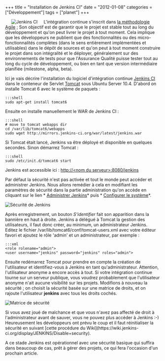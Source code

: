 +++
title = "Installation de Jenkins CI"
date = "2012-01-08"
categories = ["Développement"]
tags = ["planet"]
+++


 <img src="/images/06x/jenkins-logo.png" alt="Jenkins CI" title="Jenkins
CI" style="float:left; margin: 0px 20px" checked="true" /> L'intégration
continue s'inscrit dans [la méthodologie
Agile](http://fr.wikipedia.org/wiki/M%C3%A9thode_agile) ; Son objectif est de
garantir que le projet est stable tout au long du développement et qu'on peut
livrer le projet à tout moment. Cela implique que les développeurs ne publient
que des fonctionnalités ou des micro-fonctionnalités complètes (dans le sens
entièrement implémentées et utilisables) dans le dépôt de sources et qu'on
peut à tout moment construire le projet dans son intégralité et le déployer,
généralement sur des environnements de tests pour que l'Assurance Qualité
puisse tester tout au long du cycle de développement, ou bien en tant que
version intermédiaire planifiée (milestone, alpha, beta).

Ici je vais décrire l'installation du logiciel d'intégration continue [Jenkins
CI](http://jenkins-ci.org/) dans le conteneur de Servlet
[Tomcat](http://tomcat.apache.org/) sous Ubuntu Server 10.4. D'abord on installe
Tomcat 6 avec le système de paquets :

	:::shell
    sudo apt-get install tomcat6 

Ensuite on installe manuellement le WAR de Jenkins CI :

	:::shell
	# move to tomcat webapps dir
    cd /var/lib/tomcat6/webapps
    sudo wget http://mirrors.jenkins-ci.org/war/latest/jenkins.war

Si Tomcat était lancé, Jenkins va être déployé et disponible en quelques
secondes. Sinon démarrez Tomcat :

	:::shell
    sudo /etc/init.d/tomcat6 start

Jenkins est accessible ici : [http://&lt;nom du
serveur&gt;:8080/jenkins](http://localhost:8080/jenkins)

Par défaut la sécurité n'est pas activée et tout le monde peut accéder et
administrer Jenkins. Nous allons remédier à cela en modifiant les paramètres
de sécurité dans la partie administration qu'on accède en cliquant sur le
lien * [Administrer Jenkins](http://localhost:8080/jenkins/manage)* puis *
[Configurer le système](http://localhost:8080/jenkins/configure)*.

<img src="/images/06x/jenkins-security.png" alt="Sécurité de Jenkins"
/>

Après enregistrement, un bouton *S'identifier* fait son apparition dans la
bannière en haut à droite. Jenkins a délégué à Tomcat la gestion des
utilisateurs, il faut donc créer, au minimum, un administrateur Jenkins. Editez
le fichier /var/lib/tomcat6/conf/tomcat-users.xml avec votre éditeur favori et
ajoutez le rôle 'admin' et un administrateur, par exemple :

	:::xml
    <role rolename="admin">
    <user username="jenkins" password="jenkins" roles="admin">

Ensuite redémarrez Tomcat pour prendre en compte la création de l'utilisateur
et identifiez-vous à Jenkins en tant qu'administrateur. Attention,
l'utilisateur anonyme a encore accès à tout. Si votre intégration continue
tourne sur un serveur publique, vous voudrez probablement que l'utilisateur
anonyme n'ait aucune visibilité sur les projets. Modifions à nouveau la
sécurité ; on choisit la sécurité basée sur une matrice de droits, et on
rajoute l'utilisateur **jenkins** avec tous les droits cochés.

<img src="/images/06x/jenkins-matrix.png" alt="Matrice de sécurité" />

Si vous avez joué de malchance et que vous n'avez pas affecté de droit à
l'administrateur avant de sauver, vous ne pouvez plus accéder à Jenkins :-)
Heureusement les développeurs ont prévu le coup et il faut réinitialiser la
sécurité en suivant [cette procédure du Wiki](https://wiki.jenkins-
ci.org/display/JENKINS/Disable+security).

A ce stade Jenkins est opérationnel avec une sécurité basique qui suffira
dans beaucoup de cas, prêt à gérer des projets, ce qui fera l'occasion d'un
prochain article.


